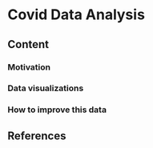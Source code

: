 # Covid Data Analysis

## Content

### Motivation

### Data visualizations

### How to improve this data

## References

